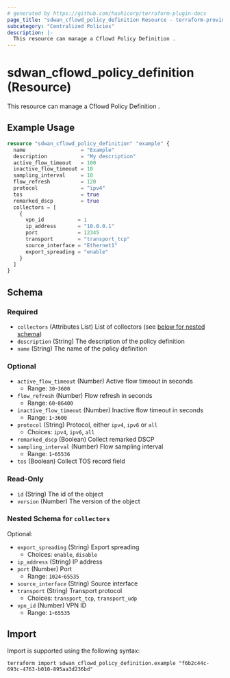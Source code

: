 ```yaml
---
# generated by https://github.com/hashicorp/terraform-plugin-docs
page_title: "sdwan_cflowd_policy_definition Resource - terraform-provider-sdwan"
subcategory: "Centralized Policies"
description: |-
  This resource can manage a Cflowd Policy Definition .
---
```


# sdwan_cflowd_policy_definition (Resource)

This resource can manage a Cflowd Policy Definition .

## Example Usage

```terraform
resource "sdwan_cflowd_policy_definition" "example" {
  name                  = "Example"
  description           = "My description"
  active_flow_timeout   = 100
  inactive_flow_timeout = 10
  sampling_interval     = 10
  flow_refresh          = 120
  protocol              = "ipv4"
  tos                   = true
  remarked_dscp         = true
  collectors = [
    {
      vpn_id           = 1
      ip_address       = "10.0.0.1"
      port             = 12345
      transport        = "transport_tcp"
      source_interface = "Ethernet1"
      export_spreading = "enable"
    }
  ]
}
```

<!-- schema generated by tfplugindocs -->
## Schema

### Required

- `collectors` (Attributes List) List of collectors (see [below for nested schema](#nestedatt--collectors))
- `description` (String) The description of the policy definition
- `name` (String) The name of the policy definition

### Optional

- `active_flow_timeout` (Number) Active flow timeout in seconds
  - Range: `30`-`3600`
- `flow_refresh` (Number) Flow refresh in seconds
  - Range: `60`-`86400`
- `inactive_flow_timeout` (Number) Inactive flow timeout in seconds
  - Range: `1`-`3600`
- `protocol` (String) Protocol, either `ipv4`, `ipv6` or `all`
  - Choices: `ipv4`, `ipv6`, `all`
- `remarked_dscp` (Boolean) Collect remarked DSCP
- `sampling_interval` (Number) Flow sampling interval
  - Range: `1`-`65536`
- `tos` (Boolean) Collect TOS record field

### Read-Only

- `id` (String) The id of the object
- `version` (Number) The version of the object

<a id="nestedatt--collectors"></a>
### Nested Schema for `collectors`

Optional:

- `export_spreading` (String) Export spreading
  - Choices: `enable`, `disable`
- `ip_address` (String) IP address
- `port` (Number) Port
  - Range: `1024`-`65535`
- `source_interface` (String) Source interface
- `transport` (String) Transport protocol
  - Choices: `transport_tcp`, `transport_udp`
- `vpn_id` (Number) VPN ID
  - Range: `1`-`65535`

## Import

Import is supported using the following syntax:

```shell
terraform import sdwan_cflowd_policy_definition.example "f6b2c44c-693c-4763-b010-895aa3d236bd"
```
